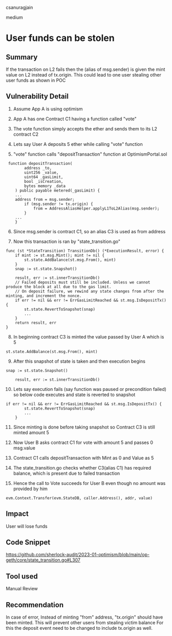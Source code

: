 csanuragjain

medium

# User funds can be stolen

## Summary
If the transaction on L2 fails then the (alias of msg.sender) is given the mint value on L2 instead of tx.origin. This could lead to one user stealing other user funds as shown in POC

## Vulnerability Detail
1. Assume App A is using optimism

2. App A has one Contract C1 having a function called "vote"

3. The vote function simply accepts the ether and sends them to its L2 contract C2

4. Lets say User A deposits 5 ether while calling "vote" function

5. "vote" function calls "depositTransaction" function at OptimismPortal.sol

```solidity
 function depositTransaction(
        address _to,
        uint256 _value,
        uint64 _gasLimit,
        bool _isCreation,
        bytes memory _data
    ) public payable metered(_gasLimit) {
	...
	address from = msg.sender;
        if (msg.sender != tx.origin) {
            from = AddressAliasHelper.applyL1ToL2Alias(msg.sender);
        }
	...
	}
```

6. Since msg.sender is contract C1, so an alias C3 is used as from address

7. Now this transaction is ran by "state_transition.go"

```solidity
func (st *StateTransition) TransitionDb() (*ExecutionResult, error) {
	if mint := st.msg.Mint(); mint != nil {
		st.state.AddBalance(st.msg.From(), mint)
	}
	snap := st.state.Snapshot()

	result, err := st.innerTransitionDb()
	// Failed deposits must still be included. Unless we cannot produce the block at all due to the gas limit.
	// On deposit failure, we rewind any state changes from after the minting, and increment the nonce.
	if err != nil && err != ErrGasLimitReached && st.msg.IsDepositTx() {
		st.state.RevertToSnapshot(snap)
		...
	}
	return result, err
}
```

8. In beginning contract C3 is minted the value passed by User A which is 5

```solidity
st.state.AddBalance(st.msg.From(), mint)
```

9. After this snapshot of state is taken and then execution begins

```solidity
snap := st.state.Snapshot()

	result, err := st.innerTransitionDb()
```

10. Lets say execution fails (say function was paused or precondition failed) so below code executes and state is reverted to snapshot

```solidity
if err != nil && err != ErrGasLimitReached && st.msg.IsDepositTx() {
		st.state.RevertToSnapshot(snap)
		...
	}
```

11. Since minting is done before taking snapshot so Contract C3 is still minted amount 5

12. Now User B asks contract C1 for vote with amount 5 and passes 0 msg.value 

13. Contract C1 calls depositTransaction with Mint as 0 and Value as 5

14. The state_transition.go checks whether C3(alias C1) has required balance, which is present due to failed transaction

15. Hence the call to Vote succeeds for User B even though no amount was provided by him

```solidity
evm.Context.Transfer(evm.StateDB, caller.Address(), addr, value)
```

## Impact
User will lose funds

## Code Snippet
https://github.com/sherlock-audit/2023-01-optimism/blob/main/op-geth/core/state_transition.go#L307

## Tool used
Manual Review

## Recommendation
In case of error, Instead of minting "from" address, "tx.origin" should have been minted. This will prevent other users from stealing victim balance
For this the deposit event need to be changed to include tx.origin as well.
